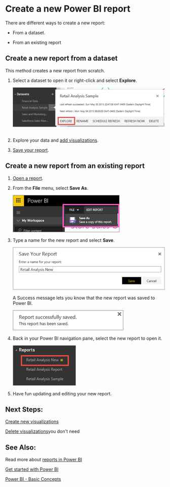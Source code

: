 ﻿<properties 
   pageTitle="Create a new Power BI report"
   description="Create a new Power BI report"
   services="powerbi" 
   documentationCenter="" 
   authors="mihart" 
   manager="mblythe" 
   editor=""
   tags=""/>
 
<tags
   ms.service="powerbi"
   ms.devlang="NA"
   ms.topic="article"
   ms.tgt_pltfrm="NA"
   ms.workload="powerbi"
   ms.date="10/14/2015"
   ms.author="mihart"/>
# Create a new Power BI report

There are different ways to create a new report:

-   From a dataset.

-   From an existing report

## Create a new report from a dataset

This method creates a new report from scratch.

1.  Select a dataset to open it or right-click and select **Explore**.

    ![](media/powerbi-service-create-a-new-report/exploreDataset.png) 

2.  Explore your data and [add visualizations](powerbi-service-visualizations-for-reports.md).

3.  [Save your report](powerbi-service-save-a-report.md).

## Create a new report from an existing report

1.  [Open a report](powerbi-service-open-a-report-in-reading-view.md).

2.  From the **File** menu, select **Save As**.

    ![](media/powerbi-service-create-a-new-report/SaveAs.png)

3.  Type a name for the new report and select **Save**.

    ![](media/powerbi-service-create-a-new-report/SaveReport.png)

    A Success message lets you know that the new report was saved to Power BI.

    ![](media/powerbi-service-create-a-new-report/saveSuccess.png)

4.  Back in your Power BI navigation pane, select the new report to open it.

    ![](media/powerbi-service-create-a-new-report/newReportNavPane.png)

5.  Have fun updating and editing your new report.


## Next Steps:

[Create new visualizations](https://powerbi.uservoice.com/knowledgebase/articles/441777-part-i-add-visualizations-to-a-power-bi-report)

[Delete visualizations](powerbi-service-delete-a-visualization.md)you don't need

## See Also:

Read more about [reports in Power BI](powerbi-service-reports.md)

[Get started with Power BI](powerbi-service-get-started.md)

[Power BI - Basic Concepts](powerbi-service-basic-concepts.md)




